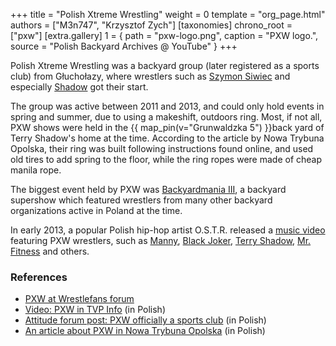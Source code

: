 +++
title = "Polish Xtreme Wrestling"
weight = 0
template = "org_page.html"
authors = ["M3n747", "Krzysztof Zych"]
[taxonomies]
chrono_root = ["pxw"]
[extra.gallery]
1 = { path = "pxw-logo.png", caption = "PXW logo.", source = "Polish Backyard Archives @ YouTube" }
+++

Polish Xtreme Wrestling was a backyard group (later registered as a sports club) from Głuchołazy, where wrestlers such as [Szymon Siwiec](@/w/szymon-siwiec.md) and especially [Shadow](@/w/shadow.md) got their start.

The group was active between 2011 and 2013, and could only hold events in spring and summer, due to using a makeshift, outdoors ring.
Most, if not all, PXW shows were held in the {{ map_pin(v="Grunwaldzka 5") }}back yard of Terry Shadow's home at the time. According to the article by Nowa Trybuna Opolska, their ring was built following instructions found online, and used old tires to add spring to the floor, while the ring ropes were made of cheap manila rope.

The biggest event held by PXW was [Backyardmania III](@/e/pxw/2012-07-24-pxw-backyardmania-3.md), a backyard supershow which featured wrestlers from many other backyard organizations active in Poland at the time.

In early 2013, a popular Polish hip-hop artist O.S.T.R. released a [music video][ostry] featuring PXW wrestlers, such as [Manny](@/w/manny.md), [Black Joker](@/w/lider.md), [Terry Shadow](@/w/shadow.md), [Mr. Fitness](@/w/szymon-siwiec.md) and others.

### References

* [PXW at Wrestlefans forum](https://wrestlefans.pl/forum/viewforum.php?f=247)
* [Video: PXW in TVP Info](https://www.youtube.com/watch?v=gupd6EZHKTE) (in Polish)
* [Attitude forum post: PXW officially a sports club](https://forum.wrestling.pl/topic/29302-pxw-oficjalnie-klubem-sportowym/) (in Polish)
* [An article about PXW in Nowa Trybuna Opolska](https://nto.pl/wrestling-na-opolszczyznie-podworkowi-gladiatorzy/ar/4459241) (in Polish)

[ostry]: https://www.youtube.com/watch?v=8AvFEZpbnUk
